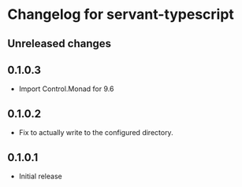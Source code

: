 # Changelog for servant-typescript

## Unreleased changes

## 0.1.0.3

* Import Control.Monad for 9.6

## 0.1.0.2

* Fix to actually write to the configured directory.

## 0.1.0.1

* Initial release
